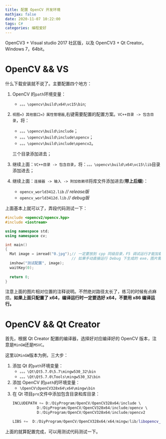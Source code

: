 ```yaml
---
title: 配置 OpenCV 开发环境
mathjax: false
date: 2020-11-07 10:22:00
tags: C#
categories: 编程爱好
---
```


OpenCV3 + Visual studio 2017 社区版，以及 OpenCV3 + Qt Creator。Windows 7，64bit。

<!--more-->

# OpenCV && VS

什么下载安装就不说了。主要配置四个地方：

1. OpenCV 的`path`环境变量：
    * `。。。\opencv\build\x64\vc15\bin`;
2. `视图=》其他窗口=》属性管理器`,右键需要配置的配置方案。`VC++目录 -> 包含目录`，将：

    * `。。。\opencv\build\include`；
    * `。。。\opencv\build\include\opencv`；
    * `。。。\opencv\build\include\opencv2`。
    
    三个目录添加进去；
3. 继续上面：`VC++目录 -> 包含目录`，将：`。。。\opencv\build\x64\vc15\lib`目录添加进去；

4. 继续上面：`连接器 -> 输入 -> 附加依赖项`将库文件添加进去(**带上后缀**)：
    * `opencv_world3412.lib`  *// release版*
    * `opencv_world3412d.lib` *// debug版*

上面基本上就可以了，弄段代码测试一下：

```cpp
#include <opencv2/opencv.hpp>
#include <iostream>

using namespace std;
using namespace cv;

int main()
{
  Mat image = imread("0.jpg");// 一定要放到 cpp 同级目录，F5 调试运行才能加载。
                              // 如果手动直接运行 Debug 下生成的 exe，图片需要拷贝到 exe 的同级目录。
  imshow("测试配置", image);
  waitKey(0);
  
  return 0;
}
```

注意上面的图片相对位置的注释说明。不然绝对路径太长了，练习的时候有点麻烦。**如果上面只配置了 x64，编译运行时一定要选好 x64，不要用 x86 编译运行。**

# OpenCV && Qt Creator

首先，根据 Qt Creator 配置的编译器，选择好对应编译好的 OpenCV 版本，注意是`MinGW`还是`MSVC`。

这里以`MinGW`版本为例，三大步：

1. 添加 Qt 的`path`环境变量：
    * `。。。\Qt\Qt5.7.0\5.7\mingw530_32\bin`
    * `。。。\Qt\Qt5.7.0\Tools\mingw530_32\bin`
2. 添加 OpenCV 的`path`的环境变量：
    * `\OpenCV\OpenCV328x64\x64\mingw\bin`
3. 在 Qt 项目`pro`文件中添加包含目录和库目录：
    ```cpp
    INCLUDEPATH += D:/DiyProgram/OpenCV/OpenCV328x64/include \
               D:/DiyProgram/OpenCV/OpenCV328x64/include/opencv \
               D:/DiyProgram/OpenCV/OpenCV328x64/include/opencv2

    LIBS +=  D:/DiyProgram/OpenCV/OpenCV328x64/x64/mingw/lib/libopencv_*
    ```
上面的就算配置完成，可以用测试代码测试一下。

